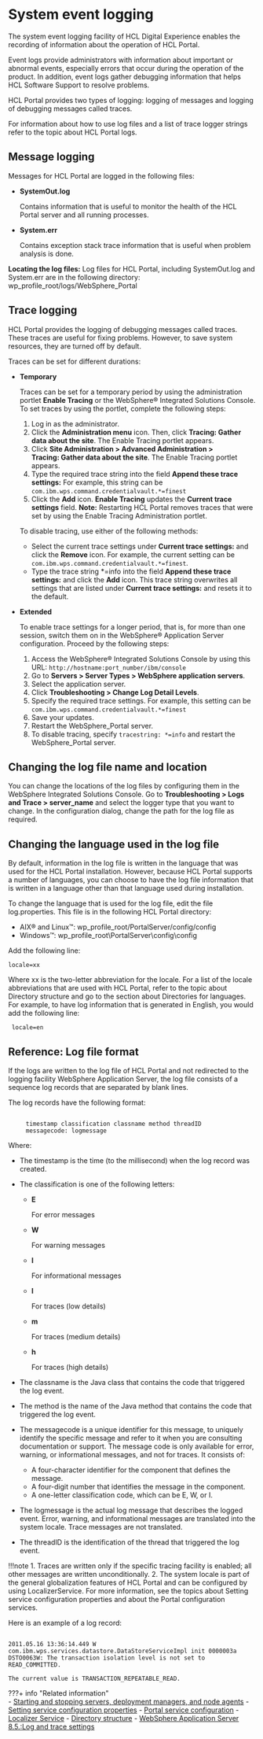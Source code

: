 # System event logging

The system event logging facility of HCL Digital Experience enables the recording of information about the operation of HCL Portal.

Event logs provide administrators with information about important or abnormal events, especially errors that occur during the operation of the product. In addition, event logs gather debugging information that helps HCL Software Support to resolve problems.

HCL Portal provides two types of logging: logging of messages and logging of debugging messages called traces.

For information about how to use log files and a list of trace logger strings refer to the topic about HCL Portal logs.

## Message logging

Messages for HCL Portal are logged in the following files:

-   **SystemOut.log**

    Contains information that is useful to monitor the health of the HCL Portal server and all running processes.

-   **System.err**

    Contains exception stack trace information that is useful when problem analysis is done.


**Locating the log files:** Log files for HCL Portal, including SystemOut.log and System.err are in the following directory: wp_profile_root/logs/WebSphere_Portal

## Trace logging

HCL Portal provides the logging of debugging messages called traces. These traces are useful for fixing problems. However, to save system resources, they are turned off by default.

Traces can be set for different durations:

-   **Temporary**

    Traces can be set for a temporary period by using the administration portlet **Enable Tracing** or the WebSphere® Integrated Solutions Console. To set traces by using the portlet, complete the following steps:

    1.  Log in as the administrator.
    2.  Click the **Administration menu** icon. Then, click **Tracing: Gather data about the site**. The Enable Tracing portlet appears.
    3.  Click **Site Administration > Advanced Administration > Tracing: Gather data about the site**. The Enable Tracing portlet appears.
    4.  Type the required trace string into the field **Append these trace settings:** For example, this string can be `com.ibm.wps.command.credentialvault.*=finest`
    5.  Click the **Add** icon. **Enable Tracing** updates the **Current trace settings** field.
    **Note:** Restarting HCL Portal removes traces that were set by using the Enable Tracing Administration portlet.

    To disable tracing, use either of the following methods:

    -   Select the current trace settings under **Current trace settings:** and click the **Remove** icon. For example, the current setting can be `com.ibm.wps.command.credentialvault.*=finest`.
    -   Type the trace string *=info into the field **Append these trace settings:** and click the **Add** icon. This trace string overwrites all settings that are listed under **Current trace settings:** and resets it to the default.
-   **Extended**

    To enable trace settings for a longer period, that is, for more than one session, switch them on in the WebSphere® Application Server configuration. Proceed by the following steps:

    1.  Access the WebSphere® Integrated Solutions Console by using this URL: `http://hostname:port_number/ibm/console`
    2.  Go to **Servers > Server Types > WebSphere application servers**.
    3.  Select the application server.
    4.  Click **Troubleshooting > Change Log Detail Levels**.
    5.  Specify the required trace settings. For example, this setting can be `com.ibm.wps.command.credentialvault.*=finest`
    6.  Save your updates.
    7.  Restart the WebSphere_Portal server.
    8.  To disable tracing, specify `tracestring: *=info` and restart the WebSphere_Portal server.

## Changing the log file name and location

You can change the locations of the log files by configuring them in the WebSphere Integrated Solutions Console. Go to **Troubleshooting > Logs and Trace > server_name** and select the logger type that you want to change. In the configuration dialog, change the path for the log file as required.

## Changing the language used in the log file

By default, information in the log file is written in the language that was used for the HCL Portal installation. However, because HCL Portal supports a number of languages, you can choose to have the log file information that is written in a language other than that language used during installation.

To change the language that is used for the log file, edit the file log.properties. This file is in the following HCL Portal directory:

-   AIX® and Linux™: wp_profile_root/PortalServer/config/config
-   Windows™: wp_profile_root\PortalServer\config\config

Add the following line:

```
locale=xx 
```

Where xx is the two-letter abbreviation for the locale. For a list of the locale abbreviations that are used with HCL Portal, refer to the topic about Directory structure and go to the section about Directories for languages. For example, to have log information that is generated in English, you would add the following line:

```
 locale=en 
```

## Reference: Log file format

If the logs are written to the log file of HCL Portal and not redirected to the logging facility WebSphere Application Server, the log file consists of a sequence log records that are separated by blank lines.

The log records have the following format:

```

     timestamp classification classname method threadID
     messagecode: logmessage

```

Where:

-   The timestamp is the time (to the millisecond) when the log record was created.
-   The classification is one of the following letters:
    -   **E**

        For error messages

    -   **W**

        For warning messages

    -   **I**

        For informational messages

    -   **l**

        For traces (low details)

    -   **m**

        For traces (medium details)

    -   **h**

        For traces (high details)

-   The classname is the Java class that contains the code that triggered the log event.
-   The method is the name of the Java method that contains the code that triggered the log event.
-   The messagecode is a unique identifier for this message, to uniquely identify the specific message and refer to it when you are consulting documentation or support. The message code is only available for error, warning, or informational messages, and not for traces. It consists of:
    -   A four-character identifier for the component that defines the message.
    -   A four-digit number that identifies the message in the component.
    -   A one-letter classification code, which can be E, W, or I.
-   The logmessage is the actual log message that describes the logged event. Error, warning, and informational messages are translated into the system locale. Trace messages are not translated.
-   The threadID is the identification of the thread that triggered the log event.

!!!note
    1.  Traces are written only if the specific tracing facility is enabled; all other messages are written unconditionally.
    2.  The system locale is part of the general globalization features of HCL Portal and can be configured by using LocalizerService. For more information, see the topics about Setting service configuration properties and about the Portal configuration services.

Here is an example of a log record:

```

2011.05.16 13:36:14.449 W com.ibm.wps.services.datastore.DataStoreServiceImpl init 0000003a
DSTO0063W: The transaction isolation level is not set to READ_COMMITTED.

The current value is TRANSACTION_REPEATABLE_READ.

```

???+ info "Related information"  
    -   [Starting and stopping servers, deployment managers, and node agents](../../../../deployment/manage/stopstart.md)
    -   [Setting service configuration properties](../../../../deployment/manage/config_portal_behavior/service_config_properties/index.md)
    -   [Portal service configuration](../../../../deployment/manage/config_portal_behavior/service_config_properties/portal_svc_cfg/index.md)
    -   [Localizer Service](../../../../deployment/manage/config_portal_behavior/service_config_properties/portal_svc_cfg/srvcfgref_localizer.md)
    -   [Directory structure](../../../../guide_me/wpsdirstr.md)
    -   [WebSphere Application Server 8.5.:Log and trace settings](https://www.ibm.com/docs/en/SSEQTP_8.5.5/com.ibm.websphere.base.doc/ae/utrb_logtrace.html)

